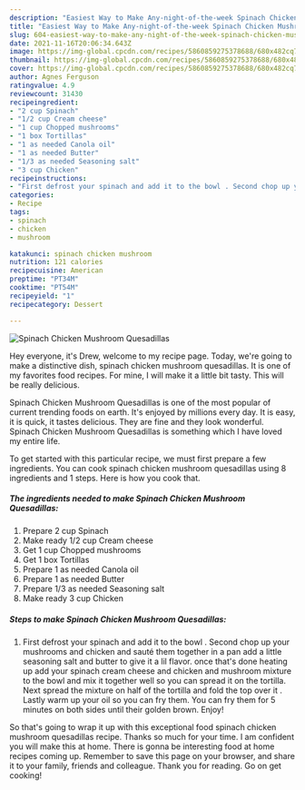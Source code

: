 ```yaml
---
description: "Easiest Way to Make Any-night-of-the-week Spinach Chicken Mushroom Quesadillas"
title: "Easiest Way to Make Any-night-of-the-week Spinach Chicken Mushroom Quesadillas"
slug: 604-easiest-way-to-make-any-night-of-the-week-spinach-chicken-mushroom-quesadillas
date: 2021-11-16T20:06:34.643Z
image: https://img-global.cpcdn.com/recipes/5860859275378688/680x482cq70/spinach-chicken-mushroom-quesadillas-recipe-main-photo.jpg
thumbnail: https://img-global.cpcdn.com/recipes/5860859275378688/680x482cq70/spinach-chicken-mushroom-quesadillas-recipe-main-photo.jpg
cover: https://img-global.cpcdn.com/recipes/5860859275378688/680x482cq70/spinach-chicken-mushroom-quesadillas-recipe-main-photo.jpg
author: Agnes Ferguson
ratingvalue: 4.9
reviewcount: 31430
recipeingredient:
- "2 cup Spinach"
- "1/2 cup Cream cheese"
- "1 cup Chopped mushrooms"
- "1 box Tortillas"
- "1 as needed Canola oil"
- "1 as needed Butter"
- "1/3 as needed Seasoning salt"
- "3 cup Chicken"
recipeinstructions:
- "First defrost your spinach and add it to the bowl . Second chop up your mushrooms and chicken and sauté them together in a pan add a little seasoning salt and butter to give it a lil flavor. once that&#39;s done heating up add your spinach cream cheese and chicken and mushroom mixture to the bowl and mix it together well so you can spread it on the tortilla. Next spread the mixture on half of the tortilla and fold the top over it . Lastly warm up your oil so you can fry them. You can fry them for 5 minutes on both sides until their golden brown. Enjoy!"
categories:
- Recipe
tags:
- spinach
- chicken
- mushroom

katakunci: spinach chicken mushroom 
nutrition: 121 calories
recipecuisine: American
preptime: "PT34M"
cooktime: "PT54M"
recipeyield: "1"
recipecategory: Dessert

---
```



![Spinach Chicken Mushroom Quesadillas](https://img-global.cpcdn.com/recipes/5860859275378688/680x482cq70/spinach-chicken-mushroom-quesadillas-recipe-main-photo.jpg)

Hey everyone, it's Drew, welcome to my recipe page. Today, we're going to make a distinctive dish, spinach chicken mushroom quesadillas. It is one of my favorites food recipes. For mine, I will make it a little bit tasty. This will be really delicious.

Spinach Chicken Mushroom Quesadillas is one of the most popular of current trending foods on earth. It's enjoyed by millions every day. It is easy, it is quick, it tastes delicious. They are fine and they look wonderful. Spinach Chicken Mushroom Quesadillas is something which I have loved my entire life.




To get started with this particular recipe, we must first prepare a few ingredients. You can cook spinach chicken mushroom quesadillas using 8 ingredients and 1 steps. Here is how you cook that.

<!--inarticleads1-->

##### The ingredients needed to make Spinach Chicken Mushroom Quesadillas:

1. Prepare 2 cup Spinach
1. Make ready 1/2 cup Cream cheese
1. Get 1 cup Chopped mushrooms
1. Get 1 box Tortillas
1. Prepare 1 as needed Canola oil
1. Prepare 1 as needed Butter
1. Prepare 1/3 as needed Seasoning salt
1. Make ready 3 cup Chicken




<!--inarticleads2-->

##### Steps to make Spinach Chicken Mushroom Quesadillas:

1. First defrost your spinach and add it to the bowl . Second chop up your mushrooms and chicken and sauté them together in a pan add a little seasoning salt and butter to give it a lil flavor. once that&#39;s done heating up add your spinach cream cheese and chicken and mushroom mixture to the bowl and mix it together well so you can spread it on the tortilla. Next spread the mixture on half of the tortilla and fold the top over it . Lastly warm up your oil so you can fry them. You can fry them for 5 minutes on both sides until their golden brown. Enjoy!




So that's going to wrap it up with this exceptional food spinach chicken mushroom quesadillas recipe. Thanks so much for your time. I am confident you will make this at home. There is gonna be interesting food at home recipes coming up. Remember to save this page on your browser, and share it to your family, friends and colleague. Thank you for reading. Go on get cooking!

